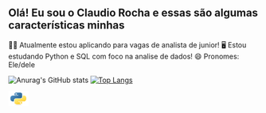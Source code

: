## Olá! Eu sou o Claudio Rocha e essas são algumas características minhas

👨‍🎓 Atualmente estou aplicando para vagas de analista de junior!
🖥️ Estou estudando Python e SQL com foco na analise de dados!
😄 Pronomes: Ele/dele

  ![Anurag's GitHub stats](https://github-readme-stats.vercel.app/api?username=C-R-S-J&show_icons=true&theme=radical)
  [![Top Langs](https://github-readme-stats.vercel.app/api/top-langs/?username=C-R-S-J&langs_count=8)](https://github.com/anuraghazra/github-readme-stats)
<div>
  <img align="center" alt="Rafa-Python" height="30" width="40" src="https://raw.githubusercontent.com/devicons/devicon/master/icons/python/python-original.svg">
</div
